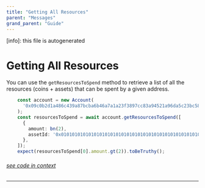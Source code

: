 ```yaml
---
title: "Getting All Resources"
parent: "Messages"
grand_parent: "Guide"
---
```


[info]: this file is autogenerated
# Getting All Resources

You can use the `getResourcesToSpend` method to retrieve a list of all the resources (coins + assets) that can be spent by a given address.


```typescript
    const account = new Account(
      '0x09c0b2d1a486c439a87bcba6b46a7a1a23f3897cc83a94521a96da5c23bc58db'
    );
    const resourcesToSpend = await account.getResourcesToSpend([
      {
        amount: bn(2),
        assetId: '0x0101010101010101010101010101010101010101010101010101010101010101',
      },
    ]);
    expect(resourcesToSpend[0].amount.gt(2)).toBeTruthy();
```
###### [see code in context](https://github.com/FuelLabs/fuels-ts/blob/master/packages/wallet/src/account.test.ts#L78-L89)

---

